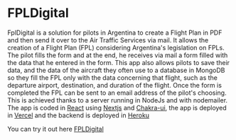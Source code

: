 # FPLDigital

FplDigital is a solution for pilots in Argentina to create a Flight Plan in PDF and then send it over to the Air Traffic Services via mail. It allows the creation of a Flight Plan (FPL) considering Argentina's legislation on FPLs. The pilot fills the form and at the end, he receives via mail a form filled with the data that he entered in the form. This app also allows pilots to save their data, and the data of the aircraft they often use to a database in MongoDB so they fill the FPL only with the data concerning that flight, such as the departure airport, destination, and duration of the flight. Once the form is completed the FPL can be sent to an email address of the pilot's choosing. This is achieved thanks to a server running in NodeJs and with nodemailer. The app is coded in [React](https://reactjs.org/) using [Nextjs](https://nextjs.org/) and [Chakra-ui](https://chakra-ui.com/), the app is deployed in [Vercel](https://vercel.com/) and the backend is deployed in [Heroku](https://www.heroku.com/home)

You can try it out here [FPLDigital](https://fpldigital.vercel.app/)